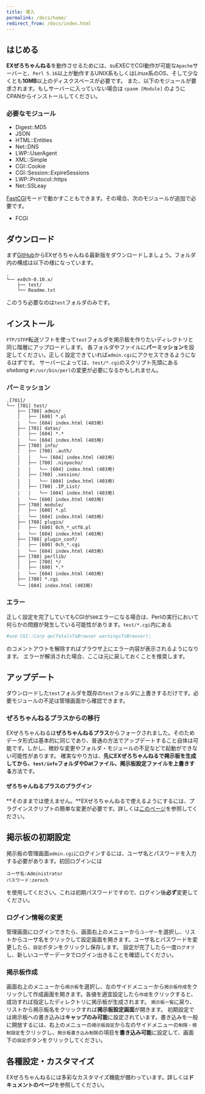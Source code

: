 ```yaml
---
title: 導入
permalink: /docs/home/
redirect_from: /docs/index.html
---
```


## はじめる
**EXぜろちゃんねる**を動作させるためには、suEXECでCGI動作が可能な`Apache`サーバーと、`Perl 5.16`以上が動作するUNIX系もしくはLinux系のOS、そして少なくとも**10MB**以上のディスクスペースが必要です。
また、以下のモジュールが要求されます。もしサーバーに入っていない場合は
```cpanm [Module]```
のようにCPANからインストールしてください。

### 必要なモジュール
- Digest::MD5
- JSON
- HTML::Entities
- Net::DNS
- LWP::UserAgent
- XML::Simple
- CGI::Cookie
- CGI::Session::ExpireSessions
- LWP::Protocol::https
- Net::SSLeay

[FastCGI](/docs/fastcgi)モードで動かすこともできます。その場合、次のモジュールが追加で必要です。
- FCGI

## ダウンロード
まず[GitHub](https://github.com/PrefKarafuto/ex0ch/releases/)からEXぜろちゃんねる最新版をダウンロードしましょう。フォルダ内の構成は以下の様になっています。
```
.
└── ex0ch-0.10.x/
    ├── test/
    └── Readme.txt
```
このうち必要なのは`test`フォルダのみです。

## インストール
`FTP/STFP`転送ソフトを使って`test`フォルダを掲示板を作りたいディレクトリと同じ階層にアップロードします。
各フォルダやファイルに**パーミッション**を設定してください。正しく設定できていれば`admin.cgi`にアクセスできるようになるはずです。
サーバーによっては、`test/*.cgi`のスクリプト先頭にある*shebang* `#!/usr/bin/perl`の変更が必要になるかもしれません。

### パーミッション
```
.[701]/
└── [701] test/
    ├── [700] admin/
    │   ├── [600] *.pl
    │   └── [604] index.html (403用) 
    ├── [701] datas/
    │   ├── [604] *.*
    │   └── [604] index.html (403用) 
    ├── [700] info/
    │   ├── [700] .auth/
    │   │   └── [604] index.html (403用)
    │   ├── [700] .ninpocho/
    │   │   └── [604] index.html (403用)
    │   ├── [700] .session/
    │   │   └── [604] index.html (403用) 
    │   ├── [700] .IP_List/
    │   │   └── [604] index.html (403用) 
    │   └── [600] index.html (403用) 
    ├── [700] module/
    │   ├── [600] *.pl
    │   └── [604] index.html (403用) 
    ├── [700] plugin/
    │   ├── [600] 0ch_*_utf8.pl
    │   └── [604] index.html (403用) 
    ├── [700] plugin_conf/
    │   ├── [600] 0ch_*.cgi
    │   └── [604] index.html (403用) 
    ├── [700] perllib/
    │   ├── [700] */
    │   ├── [600] *.*
    │   └── [604] index.html (403用) 
    ├── [700] *.cgi
    └── [604] index.html (403用) 
```

### エラー
正しく設定を完了していてもCGIが`500`エラーになる場合は、Perlの実行において何らかの問題が発生している可能性があります。`test/*.cgi`内にある
```perl
#use CGI::Carp qw(fatalsToBrowser warningsToBrowser);
```
のコメントアウトを解除すればブラウザ上にエラー内容が表示されるようになります。
エラーが解消された場合、ここは元に戻しておくことを推奨します。

## アップデート
ダウンロードした`test`フォルダを既存の`test`フォルダに上書きするだけです。必要モジュールの不足は管理画面から確認できます。

### ぜろちゃんねるプラスからの移行
EXぜろちゃんねるは**ぜろちゃんねるプラス**からフォークされました。そのためデータ形式は基本的に同じであり、普通の方法でアップデートすること自体は可能です。しかし、微妙な変更やフォルダ・モジュールの不足などで起動ができない可能性があります。
確実なやり方は、**先にEXぜろちゃんねるで掲示板を生成してから、`test/info`フォルダやDatファイル、掲示板設定ファイルを上書きする**方法です。

#### ぜろちゃんねるプラスのプラグイン
**そのままでは使えません。**EXぜろちゃんねるで使えるようにするには、プラグインスクリプトの簡単な変更が必要です。詳しくは[このページ](/docs/plugin)を参照してください。

## 掲示板の初期設定
掲示板の管理画面`admin.cgi`にログインするには、ユーザ名とパスワードを入力する必要があります。初回ログインには
```
ユーザ名:Administrator
パスワード:zeroch
```
を使用してください。これは初期パスワードですので、ログイン後**必ず**変更してください。

### ログイン情報の変更
管理画面にログインできたら、画面右上のメニューから`ユーザー`を選択し、リストからユーザ名をクリックして設定画面を開きます。ユーザ名とパスワードを変更したら、`設定`ボタンをクリックし保存します。
設定が完了したら一度`ログオフ`し、新しいユーザーデータでログイン出きることを確認してください。

### 掲示板作成
画面右上のメニューから`掲示板`を選択し、左のサイドメニューから`掲示板作成`をクリックして作成画面を開きます。各値を適宜設定したら`作成`をクリックすると、成功すれば指定したディレクトリに掲示板が生成されます。
`掲示板一覧`に戻り、リストから掲示板名をクリックすれば**掲示板設定画面**が開きます。
初期設定では掲示板への書き込みは**キャップのみ可能**に設定されています。書き込みを一般に開放するには、右上のメニューの`掲示板設定`から左のサイドメニューの`制限・規制設定`をクリックし、`掲示板書き込み制限`の項目を**書き込み可能**に設定して、画面下の`設定`ボタンをクリックしてください。

## 各種設定・カスタマイズ
EXぜろちゃんねるには多彩なカスタマイズ機能が備わっています。詳しくは**ドキュメントのページ**を参照してください。
